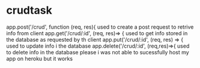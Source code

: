 # crudtask
app.post('/crud', function (req, res){ used to create a post request to retrive info from client
app.get('/crud/:id', (req, res)=> { used to get info stored in the database as requested by th client
app.put('/crud/:id', (req, res) => { used to update info i the database
app.delete('/crud/:id', (req,res)=>{ used to delete info in the database
please i was not able to sucessfully host my app on heroku but it works 
